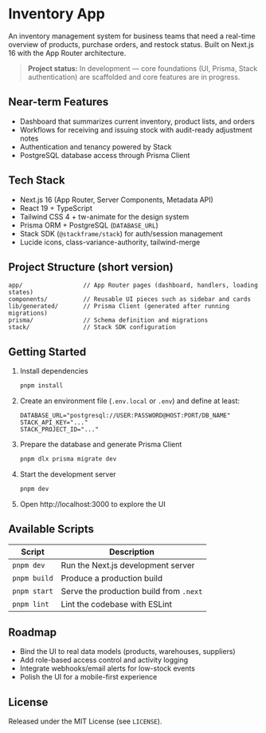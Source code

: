 # Inventory App

An inventory management system for business teams that need a real-time overview of products, purchase orders, and restock status. Built on Next.js 16 with the App Router architecture.

> **Project status:** In development — core foundations (UI, Prisma, Stack authentication) are scaffolded and core features are in progress.

## Near-term Features
- Dashboard that summarizes current inventory, product lists, and orders
- Workflows for receiving and issuing stock with audit-ready adjustment notes
- Authentication and tenancy powered by Stack
- PostgreSQL database access through Prisma Client

## Tech Stack
- Next.js 16 (App Router, Server Components, Metadata API)
- React 19 + TypeScript
- Tailwind CSS 4 + tw-animate for the design system
- Prisma ORM + PostgreSQL (`DATABASE_URL`)
- Stack SDK (`@stackframe/stack`) for auth/session management
- Lucide icons, class-variance-authority, tailwind-merge

## Project Structure (short version)
```
app/                 // App Router pages (dashboard, handlers, loading states)
components/          // Reusable UI pieces such as sidebar and cards
lib/generated/       // Prisma Client (generated after running migrations)
prisma/              // Schema definition and migrations
stack/               // Stack SDK configuration
```

## Getting Started
1. Install dependencies
   ```bash
   pnpm install
   ```
2. Create an environment file (`.env.local` or `.env`) and define at least:
   ```
   DATABASE_URL="postgresql://USER:PASSWORD@HOST:PORT/DB_NAME"
   STACK_API_KEY="..."
   STACK_PROJECT_ID="..."
   ```
3. Prepare the database and generate Prisma Client
   ```bash
   pnpm dlx prisma migrate dev
   ```
4. Start the development server
   ```bash
   pnpm dev
   ```
5. Open http://localhost:3000 to explore the UI

## Available Scripts
| Script        | Description                              |
|---------------|------------------------------------------|
| `pnpm dev`    | Run the Next.js development server       |
| `pnpm build`  | Produce a production build               |
| `pnpm start`  | Serve the production build from `.next`  |
| `pnpm lint`   | Lint the codebase with ESLint            |

## Roadmap
- Bind the UI to real data models (products, warehouses, suppliers)
- Add role-based access control and activity logging
- Integrate webhooks/email alerts for low-stock events
- Polish the UI for a mobile-first experience

## License
Released under the MIT License (see `LICENSE`).
